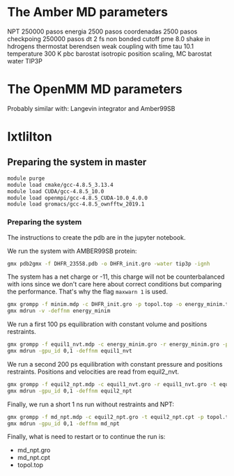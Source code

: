 # The Amber MD parameters
NPT
250000 pasos
energia 2500 pasos
coordenadas 2500 pasos
checkpoing 250000 pasos
dt 2 fs
non bonded cutoff pme 8.0
shake in hdrogens
thermostat berendsen weak coupling with time tau 10.1
temperature 300 K
pbc
barostat isotropic position scaling, MC barostat
water TIP3P

# The OpenMM MD parameters
Probably similar with:
Langevin integrator and Amber99SB

# Ixtlilton

## Preparing the system in master

```bash
module purge
module load cmake/gcc-4.8.5_3.13.4
module load CUDA/gcc-4.8.5_10.0
module load openmpi/gcc-4.8.5_CUDA-10.0_4.0.0
module load gromacs/gcc-4.8.5_ownfftw_2019.1
``` 

### Preparing the system
The instructions to create the pdb are in the jupyter notebook.

We run the system with AMBER99SB protein:

```bash
gmx pdb2gmx -f DHFR_23558.pdb -o DHFR_init.gro -water tip3p -ignh
```

The system has a net charge or -11, this charge will not be counterbalanced with ions since we
don't care here about correct conditions but comparing the performance. That's why the flag
`maxwarn 1` is used.

```bash
gmx grompp -f minim.mdp -c DHFR_init.gro -p topol.top -o energy_minim.tpr -maxwarn 1
gmx mdrun -v -deffnm energy_minim
```

We run a first 100 ps equilibration with constant volume and positions restraints.

```bash
gmx grompp -f equil1_nvt.mdp -c energy_minim.gro -r energy_minim.gro -p topol.top -o equil1_nvt.tpr -maxwarn 1
gmx mdrun -gpu_id 0,1 -deffnm equil1_nvt
```

We run a second 200 ps equilibration with constant pressure and positions restraints. Positions and
velocities are read from equil2_nvt.

```bash
gmx grompp -f equil2_npt.mdp -c equil1_nvt.gro -r equil1_nvt.gro -t equil1_nvt.cpt -p topol.top -o equil2_npt.tpr -maxwarn 1
gmx mdrun -gpu_id 0,1 -deffnm equil2_npt
```

Finally, we run a short 1 ns run without restraints and NPT:

```bash
gmx grompp -f md_npt.mdp -c equil2_npt.gro -t equil2_npt.cpt -p topol.top -o md_npt.tpr -maxwarn 1
gmx mdrun -gpu_id 0,1 -deffnm md_npt
```

Finally, what is need to restart or to continue the run is:
- md_npt.gro
- md_npt.cpt
- topol.top

